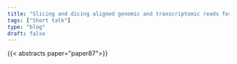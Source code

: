 ```yaml
---
title: "Slicing and dicing aligned genomic and transcriptomic reads for genetic epidemiology"
tags: ["Short talk"]
type: "blog"
draft: false
---
```


{{< abstracts paper="paper87">}}


